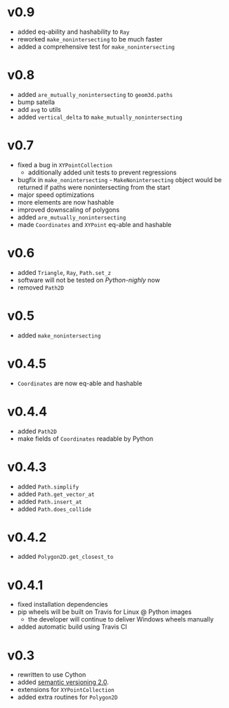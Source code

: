 # v0.9

* added eq-ability and hashability to `Ray`
* reworked `make_nonintersecting` to be much faster
* added a comprehensive test for `make_nonintersecting`

# v0.8

* added `are_mutually_nonintersecting` to `geom3d.paths`
* bump satella
* add `avg` to utils
* added `vertical_delta` to `make_mutually_nonintersecting`

# v0.7

* fixed a bug in `XYPointCollection`
  * additionally added unit tests to prevent regressions
* bugfix in `make_nonintersecting` - `MakeNonintersecting` object
  would be returned if paths were nonintersecting from the start
* major speed optimizations
* more elements are now hashable
* improved downscaling of polygons
* added `are_mutually_nonintersecting`
* made `Coordinates` and `XYPoint` eq-able and hashable

# v0.6

* added `Triangle`, `Ray`, `Path.set_z`
* software will not be tested on _Python-nighly_ now
* removed `Path2D`

# v0.5

* added `make_nonintersecting`

# v0.4.5

* `Coordinates` are now eq-able and hashable

# v0.4.4

* added `Path2D`
* make fields of `Coordinates` readable by Python

# v0.4.3

* added `Path.simplify`
* added `Path.get_vector_at`
* added `Path.insert_at`
* added `Path.does_collide`

# v0.4.2

* added `Polygon2D.get_closest_to`

# v0.4.1

* fixed installation dependencies
* pip wheels will be built on Travis for Linux @ Python images
    * the developer will continue to deliver Windows wheels manually
* added automatic build using Travis CI

# v0.3

* rewritten to use Cython
* added [semantic versioning 2.0](https://semver.org/spec/v2.0.0.html).
* extensions for `XYPointCollection`
* added extra routines for `Polygon2D`
